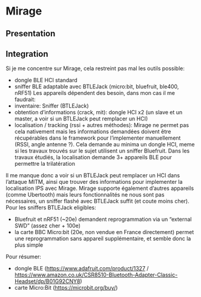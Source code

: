 
# Mirage

## Presentation

## Integration

Si je me concentre sur Mirage, cela restreint pas mal les outils possible:
- dongle BLE HCI standard
- sniffer BLE adaptable avec BTLEJack (micro:bit, bluefruit, ble400, nRF51)
Les appareils dépendent des besoin, dans mon cas il me faudrait:
- inventaire: Sniffer (BTLEJack)
- obtention d’informations (crack, mit): dongle HCI x2 (un slave et un master, a voir si un BTLEJack peut remplacer un HCI)
- localisation / tracking (rssi + autres méthodes): Mirage ne permet pas cela nativement mais les informations demandées doivent être récupérables dans le framework pour l’implementer manuellement (RSSI, angle antenne ?). Cela demande au minima un dongle HCI, meme si les travaux trouvés sur le sujet utilisent un sniffer Bluefruit.
Dans les travaux étudiés, la localisation demande 3+ appareils BLE pour permettre la trilatération

Il me manque donc a voir si un BTLEJack peut remplacer un HCI dans l’attaque MITM, ainsi que trouver des informations pour implementer la localisation IPS avec Mirage.
Mirage supporte également d’autres appareils (comme Ubertooth) mais leurs fonctionnalités ne nous sont pas nécessaires, un sniffer flashé avec BTLEJack suffit (et coute moins cher).
Pour les sniffers BTLEJack eligibles:
- Bluefruit et nRF51 (~20e) demandent reprogrammation via un “external SWD” (assez cher + 100e)
- la carte BBC Micro:bit (20e, non vendue en France directement) permet une reprogrammation sans appareil supplémentaire, et semble donc la plus simple

Pour résumer:
- dongle BLE (https://www.adafruit.com/product/1327 / https://www.amazon.co.uk/CSR8510-Bluetooth-Adapter-Classic-Headset/dp/B01G92CNY8)
- carte Micro:Bit (https://microbit.org/buy/)

